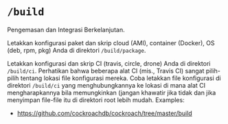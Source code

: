 # `/build`

Pengemasan dan Integrasi Berkelanjutan.

Letakkan konfigurasi paket dan skrip cloud (AMI), container (Docker), OS (deb, rpm, pkg) Anda di direktori `/build/package`.

Letakkan konfigurasi dan skrip CI (travis, circle, drone) Anda di direktori `/build/ci`. Perhatikan bahwa beberapa alat CI (mis., Travis CI) sangat pilih-pilih tentang lokasi file konfigurasi mereka. Coba letakkan file konfigurasi di direktori `/build/ci` yang menghubungkannya ke lokasi di mana alat CI mengharapkannya bila memungkinkan (jangan khawatir jika tidak dan jika menyimpan file-file itu di direktori root lebih mudah.
Examples:

* https://github.com/cockroachdb/cockroach/tree/master/build
